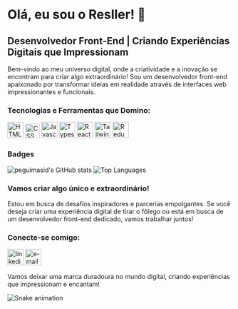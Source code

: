 # Olá, eu sou o Resller! 👋

## Desenvolvedor Front-End | Criando Experiências Digitais que Impressionam

Bem-vindo ao meu universo digital, onde a criatividade e a inovação se encontram para criar algo extraordinário! Sou um desenvolvedor front-end apaixonado por transformar ideias em realidade através de interfaces web impressionantes e funcionais.

### Tecnologias e Ferramentas que Domino:

<p align="left">
<img src="https://raw.githubusercontent.com/danielcranney/readme-generator/main/public/icons/skills/html5-colored.svg" width="36" height="36" alt="HTML5" />
<img src="https://cdn-icons-png.flaticon.com/512/732/732190.png" width="32" height="32" alt="CSS" />
<img src="https://raw.githubusercontent.com/danielcranney/readme-generator/main/public/icons/skills/javascript-colored.svg" width="36" height="36" alt="Javascript" />
<img src="https://raw.githubusercontent.com/danielcranney/readme-generator/main/public/icons/skills/typescript-colored.svg" width="36" height="36" alt="Typescript" />
<img src="https://raw.githubusercontent.com/danielcranney/readme-generator/main/public/icons/skills/react-colored.svg" width="36" height="36" alt="React" />
<img src="https://raw.githubusercontent.com/danielcranney/readme-generator/main/public/icons/skills/tailwindcss-colored.svg" width="36" height="36" alt="TailwindCSS" />
<img src="https://raw.githubusercontent.com/danielcranney/readme-generator/main/public/icons/skills/redux-colored.svg" width="36" height="36" alt="Redux" />
</p>

### Badges
<div>
<img src="https://github-readme-stats.vercel.app/api?username=resller&show_icons=true&hide=&count_private=true&title_color=3382ed&text_color=ffffff&icon_color=3382ed&bg_color=171717&hide_border=true&show_icons=true" alt="peguimasid's GitHub stats" />
<img src="https://github-readme-stats.vercel.app/api/top-langs/?username=resller&layout=compact&title_color=3382ed&hide=css,objective-c,html&text_color=ffffff&icon_color=3382ed&bg_color=171717&hide_border=true&locale=en&custom_title=Top%20%Languages" alt="Top Languages" />
</div>

### Vamos criar algo único e extraordinário!

Estou em busca de desafios inspiradores e parcerias empolgantes. Se você deseja criar uma experiência digital de tirar o fôlego ou está em busca de um desenvolvedor front-end dedicado, vamos trabalhar juntos!

### Conecte-se comigo:

<a href="https://www.linkedin.com/in/resller" target="_blank"><img src="https://upload.wikimedia.org/wikipedia/commons/thumb/e/e9/Linkedin_icon.svg/1024px-Linkedin_icon.svg.png" width="36" height="36" alt="linkedin"/></a>
<a href="mailto:resller.dev@gmail.com" target="_blank"><img src="https://comtele.com.br/wp-content/uploads/2021/08/7969340901574338609-512.png" width="36" height="36" alt="e-mail"/></a>

Vamos deixar uma marca duradoura no mundo digital, criando experiências que impressionam e encantam!

![Snake animation](https://github.com/resller/resller/blob/output/github-contribution-grid-snake.svg)
